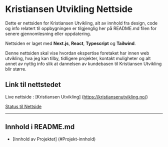 # Kristiansen Utvikling Nettside

Dette er nettsiden for Kristiansen Utvikling, alt av innhold fra design, code og info relatert til oppbygningen er tilgjenglig her på README.md filen for senere gjennomlesning eller oppdatering.

Nettsiden er laget med **Next.js**, **React**, **Typescript** og **Tailwind**.

Denne nettsiden skal vise hvordan ekspertise foretaket har innen web utvikling, hva jeg kan tilby, tidligere projekter, kontakt muligheter og alt annet av nyttig info slik at dannelsen av kundebasen til Kristiansen Utvikling blir større.

## Link til nettstedet

Live nettside : [Kristiansen Utvikling] (https://kristiansenutvikling.no/)

[Status til Nettside]()

---

## Innhold i README.md

- [Innhold av Projektet] (#Projekt-innhold)
